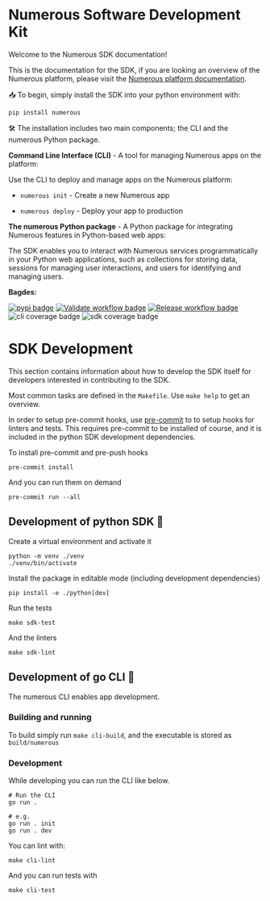 Numerous Software Development Kit
=================================

Welcome to the Numerous SDK documentation!

This is the documentation for the SDK, if you are looking an overview of the Numerous platform, please visit the [Numerous platform documentation](https://numerous.com/docs).

📥 To begin, simply install the SDK into your python environment with:

    pip install numerous

🛠 The installation includes two main components; the CLI and the numerous Python package.

**Command Line Interface (CLI)** - A tool for managing Numerous apps on the platform:

   Use the CLI to deploy and manage apps on the Numerous platform:

   - `numerous init` - Create a new Numerous app

   - `numerous deploy` - Deploy your app to production

**The numerous Python package** - A Python package for integrating Numerous features in Python-based web apps:

   The SDK enables you to interact with Numerous services programmatically in your Python web applications, such as collections for storing data, sessions for managing user interactions, and users for identifying and managing users.


**Bagdes:**

[![pypi badge](https://img.shields.io/pypi/v/numerous)](https://pypi.python.org/pypi/numerous)
[![Validate workflow badge](https://github.com/numerous-com/numerous-sdk/actions/workflows/validate.yml/badge.svg)](https://github.com/numerous-com/numerous-sdk/actions/workflows/validate.yml) 
[![Release workflow badge](https://github.com/numerous-com/numerous-sdk/actions/workflows/release.yml/badge.svg)](https://github.com/numerous-com/numerous-sdk/actions/workflows/release.yml) 
![cli coverage badge](https://img.shields.io/endpoint?url=https://gist.githubusercontent.com/jfeodor/a9b9bfdfa0620696fba9e76223790f53/raw/cli-coverage.json)
![sdk coverage badge](https://img.shields.io/endpoint?url=https://gist.githubusercontent.com/jfeodor/a9b9bfdfa0620696fba9e76223790f53/raw/sdk-coverage.json)

SDK Development
===============

This section contains information about how to develop the SDK itself for developers interested in contributing to the SDK.

Most common tasks are defined in the `Makefile`. Use `make help` to get an
overview.

In order to setup pre-commit hooks, use [pre-commit](https://pre-commit.com/) to
to setup hooks for linters and tests. This requires pre-commit to be installed
of course, and it is included in the python SDK development dependencies.

To install pre-commit and pre-push hooks

    pre-commit install

And you can run them on demand

    pre-commit run --all

Development of python SDK 🐍
----------------------------

Create a virtual environment and activate it

    python -m venv ./venv
    ./venv/bin/activate

Install the package in editable mode (including development dependencies)

    pip install -e ./python[dev]

Run the tests

    make sdk-test

And the linters

    make sdk-lint

Development of go CLI 🐹
------------------------

The numerous CLI enables app development.

### Building and running

To build simply run `make cli-build`, and the executable is stored
as `build/numerous`

### Development

While developing you can run the CLI like below.

    # Run the CLI
    go run .

    # e.g.
    go run . init
    go run . dev

You can lint with:

    make cli-lint

And you can run tests with

    make cli-test
